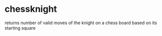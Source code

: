 # chessknight
returns number of valid moves of the knight on a chess board based on its starting square
